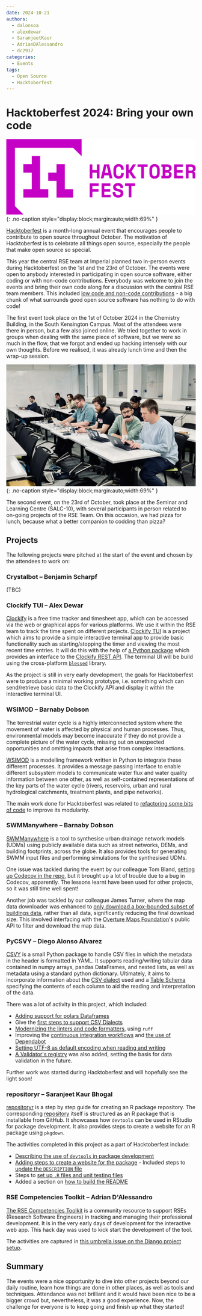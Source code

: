 ```yaml
---
date: 2024-10-21
authors:
  - dalonsoa
  - alexdewar
  - SaranjeetKaur
  - AdrianDAlessandro
  - dc2917
categories:
  - Events
tags:
  - Open Source
  - Hacktoberfest
---
```


# Hacktoberfest 2024: Bring your own code

![The Hacktoberfest Logo](images/hacktoberfest24/logo.png){: .no-caption style="display:block;margin:auto;width:69%" }

[Hacktoberfest](https://hacktoberfest.com/) is a month-long annual event that encourages people to contribute to open source throughout October. The motivation of Hacktoberfest is to celebrate all things open source, especially the people that make open source so special.

This year the central RSE team at Imperial planned two in-person events during Hacktoberfest on the 1st and the 23rd of October. The events were open to anybody interested in participating in open source software, either coding or with non-code contributions. Everybody was welcome to join the events and bring their own code along for a discussion with the central RSE team members. This included [low code and non-code contributions](https://hacktoberfest.com/participation/#low-or-non-code) - a big chunk of what surrounds good open source software has nothing to do with code!

<!-- more -->

The first event took place on the 1st of October 2024 in the Chemistry Building, in the South Kensington Campus. Most of the attendees were there in person, but a few also joined online. We tried together to work in groups when dealing with the same piece of software, but we were so much in the flow, that we forgot and ended up hacking intensely with our own thoughts. Before we realised, it was already lunch time and then the wrap-up session.

![In person attendees _in the flow_.](images/hacktoberfest24/attendees_day1.jpg){: .no-caption style="display:block;margin:auto;width:69%" }

The second event, on the 23rd of October, took place at the Seminar and Learning Centre (SALC-10), with several participants in person related to on-going projects of the RSE Team. On this occasion, we had pizza for lunch, because what a better companion to codding than pizza?

## Projects

The following projects were pitched at the start of the event and chosen by the attendees to work on:

### Crystalbot – Benjamin Scharpf​

​(TBC)

### Clockify TUI – Alex Dewar​

[Clockify](https://clockify.me/) is a free time tracker and timesheet app, which can be accessed via the web or graphical apps for various platforms. We use it within the RSE team to track the time spent on different projects. [Clockify TUI](https://github.com/alexdewar/clockify-tui/) is a project which aims to provide a simple interactive terminal app to provide basic functionality such as starting/stopping the timer and viewing the most recent time entries. It will do this with the help of [a Python package](https://pypi.org/project/clockify-api-client/) which provides an interface to the [Clockify REST API](https://docs.clockify.me/). The terminal UI will be build using the cross-platform [`blessed`](https://pypi.org/project/blessed/) library.

As the project is still in very early development, the goals for Hacktoberfest were to produce a minimal working prototype, i.e. something which can send/retrieve basic data to the Clockify API and display it within the interactive terminal UI.
​

### WSIMOD – Barnaby Dobson​

The terrestrial water cycle is a highly interconnected system where the movement of water is affected by physical and human processes. Thus, environmental models may become inaccurate if they do not provide a complete picture of the water cycle, missing out on unexpected opportunities and omitting impacts that arise from complex interactions.

[WSIMOD](https://imperialcollegelondon.github.io/wsi/) is a modelling framework written in Python to integrate these different processes. It provides a message passing interface to enable different subsystem models to communicate water flux and water quality information between one other, as well as self-contained representations of the key parts of the water cycle (rivers, reservoirs, urban and rural hydrological catchments, treatment plants, and pipe networks).

The main work done for Hacktoberfest was related to [refactoring some bits of code](https://github.com/ImperialCollegeLondon/wsi/pull/106) to improve its modularity.

### SWMManywhere – Barnaby Dobson​

[SWMManywhere](https://imperialcollegelondon.github.io/SWMManywhere/) is a tool to synthesise urban drainage network models (UDMs) using publicly available data such as street networks, DEMs, and building footprints, across the globe. It also provides tools for generating SWMM input files and performing simulations for the synthesised UDMs.

One issue was tackled during the event by our colleague Tom Bland, [setting up Codecov in the repo](https://github.com/ImperialCollegeLondon/SWMManywhere/pull/304), but it brought up a lot of trouble due to a bug in Codecov, apparently. The lessons learnt have been used for other projects, so it was still time well spent!

Another job was tackled by our colleague James Turner, where the map data downloader was enhanced to [only download a box-bounded subset of buildings data](https://github.com/ImperialCollegeLondon/SWMManywhere/pull/334), rather than all data, significantly reducing the final download size. This involved interfacing with the [Overture Maps Foundation](https://overturemaps.org/)'s public API to filter and download the map data.

### PyCSVY – Diego Alonso Alvarez​

[CSVY](https://github.com/ImperialCollegeLondon/pycsvy) is a small Python package to handle CSV files in which the metadata in the header
is formatted in YAML. It supports reading/writing tabular data contained in numpy
arrays, pandas DataFrames, and nested lists, as well as metadata using a standard python
dictionary. Ultimately, it aims to incorporate information about the [CSV
dialect](https://specs.frictionlessdata.io/csv-dialect/) used and a [Table
Schema](https://specs.frictionlessdata.io/table-schema/) specifying the contents of each
column to aid the reading and interpretation of the data.

There was a lot of activity in this project, which included:

- [Adding support for polars Dataframes](https://github.com/ImperialCollegeLondon/pycsvy/pull/94)
- Give the [first steps to support CSV Dialects](https://github.com/ImperialCollegeLondon/pycsvy/pull/93)
- [Modernizing the linters and code formatters](https://github.com/ImperialCollegeLondon/pycsvy/pull/95), using `ruff`
- Improving the [continuous integration workflows](https://github.com/ImperialCollegeLondon/pycsvy/pull/95) and [the use of Dependabot](https://github.com/ImperialCollegeLondon/pycsvy/pull/89)
- [Setting UTF-8 as default encoding when reading and writing](https://github.com/ImperialCollegeLondon/pycsvy/pull/124)
- [A Validator's registry](https://github.com/ImperialCollegeLondon/pycsvy/pull/123) was also added, setting the basis for data validation in the future.

Further work was started during Hacktoberfest and will hopefully see the light soon!

### repositoryr – Saranjeet Kaur Bhogal

​[repositoryr](https://imperialcollegelondon.github.io/repositoryr/) is a step by step guide for creating an R package repository. The corresponding [repository](https://github.com/ImperialCollegeLondon/repositoryr) itself is structured as an R package that is installable from GitHub. It showcases how `devtools` can be used in RStudio for package development. It also provides steps to create a website for an R package using `pkgdown`.

The activities completed in this project as a part of Hacktoberfest include:

- [Describing the use of `devtools` in package development](https://github.com/ImperialCollegeLondon/repositoryr/pull/5)
- [Adding steps to create a website for the package](https://github.com/ImperialCollegeLondon/repositoryr/pull/6)
​- Included steps to [update the `DESCRIPTION` file](https://github.com/ImperialCollegeLondon/repositoryr/pull/11)
- Steps to [set up `.R` files and unit testing files](https://github.com/ImperialCollegeLondon/repositoryr/pull/12)
- Added a section on [how to build the README](https://github.com/ImperialCollegeLondon/repositoryr/pull/13)

### RSE Competencies Toolkit – Adrian D'Alessandro​

[The RSE Competencies Toolkit](https://rsetoolkit.github.io/rse-competencies-toolkit/) is a community resource to support RSEs (Research Software Engineers) in tracking and managing their professional development. It is in the very early days of development for the interactive web app. This hack day was used to kick start the development of the tool.

The activities are captured in [this umbrella issue on the Django project setup](https://github.com/AdrianDAlessandro/rse-competencies-toolkit-webapp/issues/6).

## Summary

The events were a nice opportunity to dive into other projects beyond our daily routine, learn how things are done in other places, as well as tools and techniques. Attendance was not brilliant and it would have been nice to be a bigger crowd but, nevertheless, it was a good experience. Now, the challenge for everyone is to keep going and finish up what they started!
